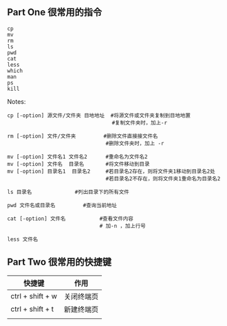 

## Part One  很常用的指令   

```shell
cp 
mv
rm
ls
pwd
cat
less
which
man
ps
kill
```

Notes:

```shell
cp [-option] 源文件/文件夹 目地地址  #将源文件或文件夹复制到目地地置
								  #复制文件夹时，加上-r
```

```shell
rm [-option] 文件/文件夹			#删除文件直接接文件名
								#删除文件夹时，加上 -r
```

```shell
mv [-option] 文件名1 文件名2 		#重命名为文件名2
mv [-option] 文件名  目录名		#将文件移动到目录
mv [-option] 目录名1  目录名2		#若目录名2存在，则将文件夹1移动到目录名2处
								#若目录名2不存在，则将文件夹1重命名为目录名2
```

```shell
ls 目录名				#列出目录下的所有文件
```

```shell
pwd 文件名或目录名			#查询当前地址
```

```shell
cat [-option] 文件名			#查看文件内容
							  # 加-n ，加上行号
```

```shell
less 文件名
```







## Part  Two  很常用的快捷键

| 快捷键           | 作用       |
| ---------------- | ---------- |
| ctrl + shift + w | 关闭终端页 |
| ctrl + shift + t | 新建终端页 |
|                  |            |

